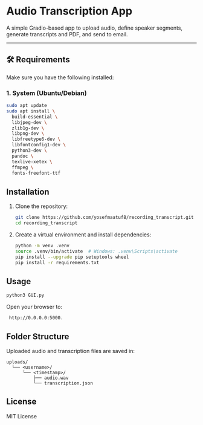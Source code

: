 # Audio Transcription App

A simple Gradio-based app to upload audio, define speaker segments, generate transcripts and PDF, and send to email.

---

## 🛠️ Requirements

Make sure you have the following installed:

### 1. System (Ubuntu/Debian)

```bash
sudo apt update
sudo apt install \
  build-essential \
  libjpeg-dev \
  zlib1g-dev \
  libpng-dev \
  libfreetype6-dev \
  libfontconfig1-dev \
  python3-dev \
  pandoc \
  texlive-xetex \
  ffmpeg \
  fonts-freefont-ttf
```
## Installation

1. Clone the repository:
    ```bash
    git clone https://github.com/yosefmaatuf8/recording_transcript.git
    cd recording_transcript
    ```

2. Create a virtual environment and install dependencies:
    ```bash
    python -m venv .venv
    source .venv/bin/activate  # Windows: .venv\Scripts\activate
    pip install --upgrade pip setuptools wheel
    pip install -r requirements.txt
    ```

## Usage

```bash
python3 GUI.py
```

Open your browser to:
```
 http://0.0.0.0:5000.
```

## Folder Structure

Uploaded audio and transcription files are saved in:

```
uploads/
  └── <username>/
      └── <timestamp>/
          ├── audio.wav
          └── transcription.json
```

## License

MIT License
